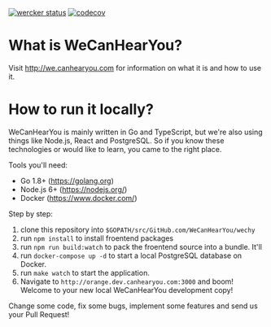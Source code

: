 [![wercker status](https://app.wercker.com/status/921c1213268ff20191c449eb6eae5db2/s/master "wercker status")](https://app.wercker.com/project/byKey/921c1213268ff20191c449eb6eae5db2)
[![codecov](https://codecov.io/gh/WeCanHearYou/wechy/branch/master/graph/badge.svg)](https://codecov.io/gh/WeCanHearYou/wechy)


# What is WeCanHearYou?

Visit http://we.canhearyou.com for information on what it is and how to use it.

# How to run it locally?

WeCanHearYou is mainly written in Go and TypeScript, but we're also using things like Node.js, React and PostgreSQL. So if you know these technologies or would like to learn, you came to the right place.

Tools you'll need:

- Go 1.8+ (https://golang.org)
- Node.js 6+ (https://nodejs.org/)
- Docker (https://www.docker.com/)

Step by step:

1) clone this repository into `$GOPATH/src/GitHub.com/WeCanHearYou/wechy`
2) run `npm install` to install froentend packages 
3) run `npm run build:watch` to pack the froentend source into a bundle. It'll 
4) run `docker-compose up -d` to start a local PostgreSQL database on Docker.
5) run `make watch` to start the application.
6) Navigate to `http://orange.dev.canhearyou.com:3000` and boom! Welcome to your new local WeCanHearYou development copy!

Change some code, fix some bugs, implement some features and send us your Pull Request!
